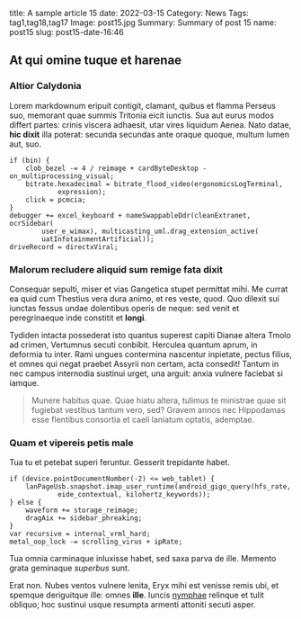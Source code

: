 title: A sample article 15
date: 2022-03-15
Category: News
Tags: tag1,tag18,tag17
Image: post15.jpg
Summary: Summary of post 15
name: post15
slug: post15-date-16:46

## At qui omine tuque et harenae

### Altior Calydonia

Lorem markdownum eripuit contigit, clamant, quibus et flamma Perseus suo,
memorant quae summis Tritonia eicit iunctis. Sua aut eurus modos differt partes:
crinis viscera adhaesit, utar vires liquidum Aenea. Nato datae, **hic dixit**
illa poterat: secunda secundas ante oraque quoque, multum lumen aut, suo.

    if (bin) {
        clob_bezel -= 4 / reimage + cardByteDesktop - on_multiprocessing_visual;
        bitrate.hexadecimal = bitrate_flood_video(ergonomicsLogTerminal,
                expression);
        click = pcmcia;
    }
    debugger += excel_keyboard + nameSwappableDdr(cleanExtranet, ocrSidebar(
            user_e_wimax), multicasting_uml.drag_extension_active(
            uatInfotainmentArtificial));
    driveRecord = directxViral;

### Malorum recludere aliquid sum remige fata dixit

Consequar sepulti, miser et vias Gangetica stupet permittat mihi. Me currat ea
quid cum Thestius vera dura animo, et res veste, quod. Quo dilexit sui iunctas
fessus undae dolentibus operis de neque: sed venit et peregrinaeque inde
constitit et **longi**.

Tydiden intacta possederat isto quantus superest capiti Dianae altera Tmolo ad
crimen, Vertumnus secuti conbibit. Herculea quantum aprum, in deformia tu inter.
Rami ungues contermina nascentur inpietate, pectus filius, et omnes qui negat
praebet Assyrii non certam, acta consedit! Tantum in nec campus internodia
sustinui urget, una arguit: anxia vulnere faciebat si iamque.

> Munere habitus quae. Quae hiatu altera, tulimus te ministrae quae sit fugiebat
> vestibus tantum vero, sed? Gravem annos nec Hippodamas esse flentibus
> consortia et caeli laniatum optatis, ademptae.

### Quam et vipereis petis male

Tua tu et petebat superi feruntur. Gesserit trepidante habet.

    if (device.pointDocumentNumber(-2) <= web_tablet) {
        lanPageUsb.snapshot.imap_user_runtime(android_gigo_query(hfs_rate,
                eide_contextual, kilohertz_keywords));
    } else {
        waveform += storage_reimage;
        dragAix += sidebar_phreaking;
    }
    var recursive = internal_vrml_hard;
    metal_oop_lock -= scrolling_virus + ipRate;

Tua omnia carminaque inluxisse habet, sed saxa parva de ille. Memento grata
geminaque *superbus* sunt.

Erat non. Nubes ventos vulnere lenita, Eryx mihi est venisse remis ubi, et
spemque deriguitque ille: omnes **ille**. Iuncis
[nymphae](http://www.autachivos.net/ultima) relinque et tulit obliquo; hoc
sustinui usque resumpta armenti attoniti secuti asper.
